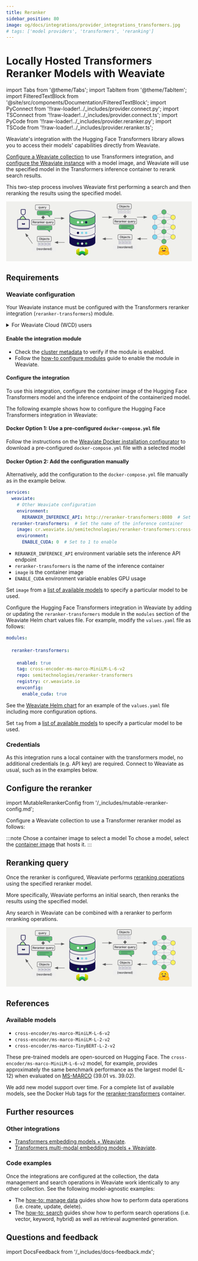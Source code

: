 ```yaml
---
title: Reranker
sidebar_position: 80
image: og/docs/integrations/provider_integrations_transformers.jpg
# tags: ['model providers', 'transformers', 'reranking']
---
```


# Locally Hosted Transformers Reranker Models with Weaviate


import Tabs from '@theme/Tabs';
import TabItem from '@theme/TabItem';
import FilteredTextBlock from '@site/src/components/Documentation/FilteredTextBlock';
import PyConnect from '!!raw-loader!../_includes/provider.connect.py';
import TSConnect from '!!raw-loader!../_includes/provider.connect.ts';
import PyCode from '!!raw-loader!../_includes/provider.reranker.py';
import TSCode from '!!raw-loader!../_includes/provider.reranker.ts';

Weaviate's integration with the Hugging Face Transformers library allows you to access their models' capabilities directly from Weaviate.

[Configure a Weaviate collection](#configure-the-reranker) to use Transformers integration, and [configure the Weaviate instance](#weaviate-configuration) with a model image, and Weaviate will use the specified model in the Transformers inference container to rerank search results.

This two-step process involves Weaviate first performing a search and then reranking the results using the specified model.

![Reranker integration illustration](../_includes/integration_transformers_reranker.png)

## Requirements

### Weaviate configuration

Your Weaviate instance must be configured with the Transformers reranker integration (`reranker-transformers`) module.

<details>
  <summary>For Weaviate Cloud (WCD) users</summary>

This integration is not available for Weaviate Cloud (WCD) serverless instances, as it requires spinning up a container with the Hugging Face model.

</details>

#### Enable the integration module

- Check the [cluster metadata](../../config-refs/meta.md) to verify if the module is enabled.
- Follow the [how-to configure modules](../../configuration/modules.md) guide to enable the module in Weaviate.

#### Configure the integration

To use this integration, configure the container image of the Hugging Face Transformers model and the inference endpoint of the containerized model.

The following example shows how to configure the Hugging Face Transformers integration in Weaviate:

<Tabs groupId="languages">
<TabItem value="docker" label="Docker">

#### Docker Option 1: Use a pre-configured `docker-compose.yml` file

Follow the instructions on the [Weaviate Docker installation configurator](../../installation/docker-compose.md#configurator) to download a pre-configured `docker-compose.yml` file with a selected model
<br/>

#### Docker Option 2: Add the configuration manually

Alternatively, add the configuration to the `docker-compose.yml` file manually as in the example below.

```yaml
services:
  weaviate:
    # Other Weaviate configuration
    environment:
      RERANKER_INFERENCE_API: http://reranker-transformers:8080  # Set the inference API endpoint
  reranker-transformers:  # Set the name of the inference container
    image: cr.weaviate.io/semitechnologies/reranker-transformers:cross-encoder-ms-marco-MiniLM-L-6-v2
    environment:
      ENABLE_CUDA: 0  # Set to 1 to enable
```

- `RERANKER_INFERENCE_API` environment variable sets the inference API endpoint
- `reranker-transformers` is the name of the inference container
- `image` is the container image
- `ENABLE_CUDA` environment variable enables GPU usage

Set `image` from a [list of available models](#available-models) to specify a particular model to be used.

</TabItem>
<TabItem value="k8s" label="Kubernetes">

Configure the Hugging Face Transformers integration in Weaviate by adding or updating the `reranker-transformers` module in the `modules` section of the Weaviate Helm chart values file. For example, modify the `values.yaml` file as follows:

```yaml
modules:

  reranker-transformers:

    enabled: true
    tag: cross-encoder-ms-marco-MiniLM-L-6-v2
    repo: semitechnologies/reranker-transformers
    registry: cr.weaviate.io
    envconfig:
      enable_cuda: true
```

See the [Weaviate Helm chart](https://github.com/weaviate/weaviate-helm/blob/master/weaviate/values.yaml) for an example of the `values.yaml` file including more configuration options.

Set `tag` from a [list of available models](#available-models) to specify a particular model to be used.

</TabItem>
</Tabs>

### Credentials

As this integration runs a local container with the transformers model, no additional credentials (e.g. API key) are required. Connect to Weaviate as usual, such as in the examples below.

<Tabs groupId="languages">

 <TabItem value="py" label="Python API v4">
    <FilteredTextBlock
      text={PyConnect}
      startMarker="# START BasicInstantiation"
      endMarker="# END BasicInstantiation"
      language="py"
    />
  </TabItem>

 <TabItem value="js" label="JS/TS API v3">
    <FilteredTextBlock
      text={TSConnect}
      startMarker="// START BasicInstantiation"
      endMarker="// END BasicInstantiation"
      language="ts"
    />
  </TabItem>

</Tabs>

## Configure the reranker

import MutableRerankerConfig from '/_includes/mutable-reranker-config.md';

<MutableRerankerConfig />

Configure a Weaviate collection to use a Transformer reranker model as follows:

<Tabs groupId="languages">
  <TabItem value="py" label="Python API v4">
    <FilteredTextBlock
      text={PyCode}
      startMarker="# START RerankerTransformersBasic"
      endMarker="# END RerankerTransformersBasic"
      language="py"
    />
  </TabItem>

  <TabItem value="js" label="JS/TS API v3">
    <FilteredTextBlock
      text={TSCode}
      startMarker="// START RerankerTransformersBasic"
      endMarker="// END RerankerTransformersBasic"
      language="ts"
    />
  </TabItem>

</Tabs>

:::note Chose a container image to select a model
To chose a model, select the [container image](#configure-the-integration) that hosts it.
:::

## Reranking query

Once the reranker is configured, Weaviate performs [reranking operations](../../search/rerank.md) using the specified reranker model.

More specifically, Weaviate performs an initial search, then reranks the results using the specified model.

Any search in Weaviate can be combined with a reranker to perform reranking operations.

![Reranker integration illustration](../_includes/integration_transformers_reranker.png)

<Tabs groupId="languages">

 <TabItem value="py" label="Python API v4">
    <FilteredTextBlock
      text={PyCode}
      startMarker="# START RerankerQueryExample"
      endMarker="# END RerankerQueryExample"
      language="py"
    />
  </TabItem>

 <TabItem value="js" label="JS/TS API v3">
    <FilteredTextBlock
      text={TSCode}
      startMarker="// START RerankerQueryExample"
      endMarker="// END RerankerQueryExample"
      language="ts"
    />
  </TabItem>

</Tabs>

## References

### Available models

- `cross-encoder/ms-marco-MiniLM-L-6-v2`
- `cross-encoder/ms-marco-MiniLM-L-2-v2`
- `cross-encoder/ms-marco-TinyBERT-L-2-v2`

These pre-trained models are open-sourced on Hugging Face. The `cross-encoder/ms-marco-MiniLM-L-6-v2` model, for example, provides approximately the same benchmark performance as the largest model (L-12) when evaluated on [MS-MARCO](https://microsoft.github.io/msmarco/) (39.01 vs. 39.02).

We add new model support over time. For a complete list of available models, see the Docker Hub tags for the [reranker-transformers](https://hub.docker.com/r/semitechnologies/reranker-transformers/tags) container.

## Further resources

### Other integrations

- [Transformers embedding models + Weaviate](./embeddings.md).
- [Transformers multi-modal embedding models + Weaviate](./embeddings-multimodal.md).

### Code examples

Once the integrations are configured at the collection, the data management and search operations in Weaviate work identically to any other collection. See the following model-agnostic examples:

- The [how-to: manage data](../../manage-data/index.md) guides show how to perform data operations (i.e. create, update, delete).
- The [how-to: search](../../search/index.md) guides show how to perform search operations (i.e. vector, keyword, hybrid) as well as retrieval augmented generation.

## Questions and feedback

import DocsFeedback from '/_includes/docs-feedback.mdx';

<DocsFeedback/>
